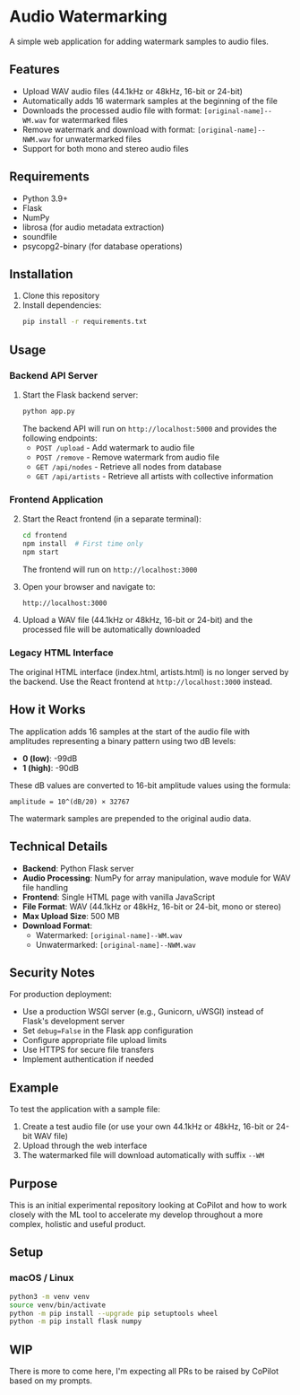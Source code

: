 # Audio Watermarking

A simple web application for adding watermark samples to audio files.

## Features

- Upload WAV audio files (44.1kHz or 48kHz, 16-bit or 24-bit)
- Automatically adds 16 watermark samples at the beginning of the file
- Downloads the processed audio file with format: `[original-name]--WM.wav` for watermarked files
- Remove watermark and download with format: `[original-name]--NWM.wav` for unwatermarked files
- Support for both mono and stereo audio files

## Requirements

- Python 3.9+
- Flask
- NumPy
- librosa (for audio metadata extraction)
- soundfile
- psycopg2-binary (for database operations)

## Installation

1. Clone this repository
2. Install dependencies:
   ```bash
   pip install -r requirements.txt
   ```

## Usage

### Backend API Server

1. Start the Flask backend server:
   ```bash
   python app.py
   ```
   The backend API will run on `http://localhost:5000` and provides the following endpoints:
   - `POST /upload` - Add watermark to audio file
   - `POST /remove` - Remove watermark from audio file
   - `GET /api/nodes` - Retrieve all nodes from database
   - `GET /api/artists` - Retrieve all artists with collective information

### Frontend Application

2. Start the React frontend (in a separate terminal):
   ```bash
   cd frontend
   npm install  # First time only
   npm start
   ```
   The frontend will run on `http://localhost:3000`

3. Open your browser and navigate to:
   ```
   http://localhost:3000
   ```

4. Upload a WAV file (44.1kHz or 48kHz, 16-bit or 24-bit) and the processed file will be automatically downloaded

### Legacy HTML Interface

The original HTML interface (index.html, artists.html) is no longer served by the backend. Use the React frontend at `http://localhost:3000` instead.

## How it Works

The application adds 16 samples at the start of the audio file with amplitudes representing a binary pattern using two dB levels:
- **0 (low)**: -99dB
- **1 (high)**: -90dB

These dB values are converted to 16-bit amplitude values using the formula:
```
amplitude = 10^(dB/20) × 32767
```

The watermark samples are prepended to the original audio data.

## Technical Details

- **Backend**: Python Flask server
- **Audio Processing**: NumPy for array manipulation, wave module for WAV file handling
- **Frontend**: Single HTML page with vanilla JavaScript
- **File Format**: WAV (44.1kHz or 48kHz, 16-bit or 24-bit, mono or stereo)
- **Max Upload Size**: 500 MB
- **Download Format**: 
  - Watermarked: `[original-name]--WM.wav`
  - Unwatermarked: `[original-name]--NWM.wav`

## Security Notes

For production deployment:
- Use a production WSGI server (e.g., Gunicorn, uWSGI) instead of Flask's development server
- Set `debug=False` in the Flask app configuration
- Configure appropriate file upload limits
- Use HTTPS for secure file transfers
- Implement authentication if needed

## Example

To test the application with a sample file:

1. Create a test audio file (or use your own 44.1kHz or 48kHz, 16-bit or 24-bit WAV file)
2. Upload through the web interface
3. The watermarked file will download automatically with suffix `--WM`

## Purpose

This is an initial experimental repository looking at CoPilot and how to work closely with the ML tool to accelerate my develop throughout a more complex, holistic and useful product.

## Setup

### macOS / Linux
```bash
python3 -m venv venv
source venv/bin/activate
python -m pip install --upgrade pip setuptools wheel
python -m pip install flask numpy
```

## WIP

There is more to come here, I'm expecting all PRs to be raised by CoPilot based on my prompts.
